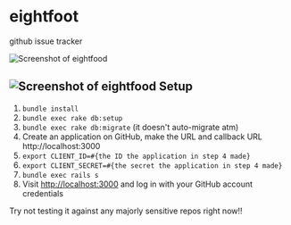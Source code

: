 eightfoot
=========

github issue tracker

![Screenshot of eightfood](https://raw.github.com/ibawt/eightfoot/master/screenshot.png)

![Screenshot of eightfood](https://raw.github.com/ibawt/eightfoot/master/progress_gif.gif)
Setup
-----

1. `bundle install`
2. `bundle exec rake db:setup`
3. `bundle exec rake db:migrate` (it doesn't auto-migrate atm)
4. Create an application on GitHub, make the URL and callback URL http://localhost:3000
5. `export CLIENT_ID=#{the ID the application in step 4 made}`
6. `export CLIENT_SECRET=#{the secret the application in step 4 made}`
7. `bundle exec rails s`
8. Visit [http://localhost:3000](http://localhost:3000) and log in with your GitHub account credentials

Try not testing it against any majorly sensitive repos right now!!
